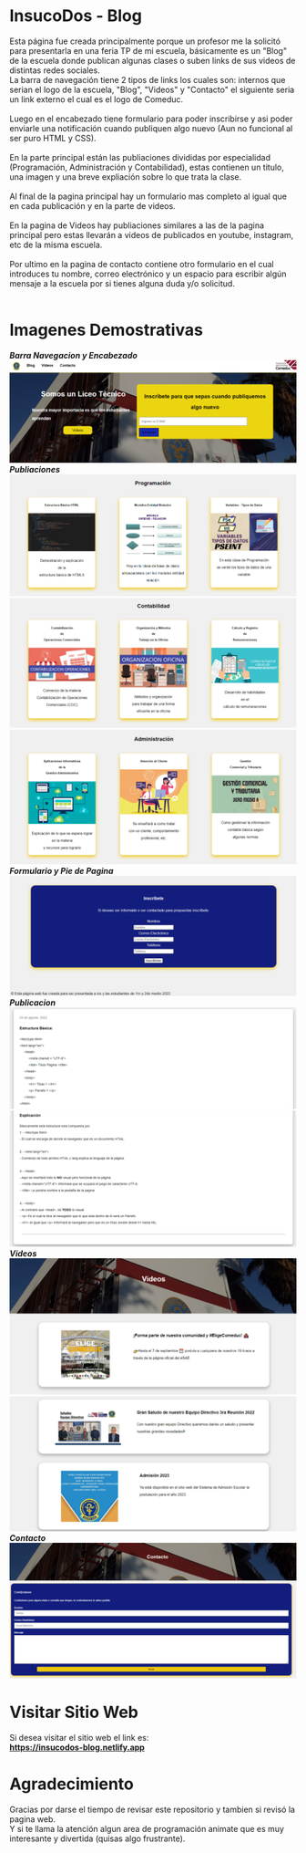 # InsucoDos - Blog
Esta página fue creada principalmente porque un profesor me la solicitó para presentarla en una feria TP de mi escuela, básicamente es un "Blog" de la escuela donde publican algunas clases o suben links de sus videos de distintas redes sociales. <br>
La barra de navegación tiene 2 tipos de links los cuales son: internos que serian el logo de la escuela, "Blog", "Videos" y "Contacto" el siguiente seria un link externo el cual es el logo de Comeduc. <br><br>
Luego en el encabezado tiene formulario para poder inscribirse y asi poder enviarle una notificación cuando publiquen algo nuevo (Aun no funcional al ser puro HTML y CSS). <br><br>
En la parte principal están las publiaciones divididas por especialidad (Programación, Administración y Contabilidad), estas contienen un titulo, una imagen y una breve expliación sobre lo que trata la clase. <br><br>
Al final de la pagina principal hay un formulario mas completo al igual que en cada publicación y en la parte de videos.<br><br>
En la pagina de Videos hay publiaciones similares a las de la pagina principal pero estas llevarán a videos de publicados en youtube, instagram, etc de la misma escuela. <br><br>
Por ultimo en la pagina de contacto contiene otro formulario en el cual introduces tu nombre, correo electrónico y un espacio para escribir algún mensaje a la escuela por si tienes alguna duda y/o solicitud. <br><br>

# Imagenes Demostrativas
***Barra Navegacion y Encabezado***
![Screenshot](imgPresentacion/HeaderWeb.png)
***Publiaciones***
![Screenshot](imgPresentacion/PublicacionesWeb.png)
![Screenshot](imgPresentacion/Publicaciones2Web.png)
![Screenshot](imgPresentacion/Publicaciones3Web.png)
***Formulario y Pie de Pagina***
![Screenshot](imgPresentacion/FormFooterWeb.png)
***Publicacion***
![Screenshot](imgPresentacion/PublicacionWeb.png)
![Screenshot](imgPresentacion/Publicacion2Web.png)
***Videos***
![Screenshot](imgPresentacion/VideosWeb.png)
![Screenshot](imgPresentacion/Videos2Web.png)
***Contacto***
![Screenshot](imgPresentacion/ContactoWeb.png)

# Visitar Sitio Web
Si desea visitar el sitio web el link es:
<br>
**https://insucodos-blog.netlify.app**

# Agradecimiento
Gracias por darse el tiempo de revisar este repositorio y tambien si revisó la pagina web.
<br>
Y si te llama la atención algun area de programación animate que es muy interesante y divertida (quisas algo frustrante).
